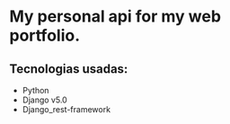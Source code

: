 
# My personal api for my web portfolio.

## Tecnologias usadas:
- Python
- Django v5.0
- Django_rest-framework 